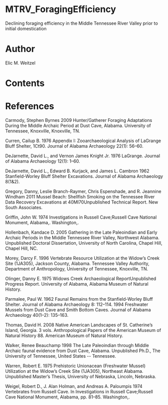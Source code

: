 # MTRV_ForagingEfficiency
Declining foraging efficiency in the Middle Tennessee River Valley prior to initial domestication

# Author
Elic M. Weitzel

# Contents



# References

Carmody, Stephen Byrnes
	2009  Hunter/Gatherer Foraging Adaptations During the Middle Archaic Period at Dust 
Cave, Alabama. University of Tennessee, Knoxville, Knoxville, TN.

Curren, Cailup B.
	1976  Appendix I: Zooarchaeological Analysis of LaGrange Bluff Shelter, 1Ct90. 
Journal of Alabama Archaeology 22(1): 56–60.

DeJarnette, David L., and Vernon James Knight Jr.
	1976  LaGrange. Journal of Alabama Archaeology 12(1): 1–60.

DeJarnette, David L., Edward B. Kurjack, and James L. Cambron
	1962  Stanfield-Worley Bluff Shelter Excavations. Journal of Alabama Archaeology 
8(1&2).

Gregory, Danny, Leslie Branch-Raymer, Chris Espenshade, and R. Jeannine Windham
	2011  Mussel Beach: Shellfish Smoking on the Tennessee River Data Recovery 
Excavations at 40MI70Unpublished Technical Report. New South Associates.

Griffin, John W.
	1974  Investigations in Russell Cave;Russell Cave National Monument, Alabama,. 
Washington,.

Hollenbach, Kandace D.
	2005  Gathering in the Late Paleoindian and Early Archaic Periods in the Middle 
Tennessee River Valley, Northwest Alabama. Unpublished Doctoral Dissertation, 
University of North Carolina, Chapel Hill, Chapel Hill, NC.

Morey, Darcy F.
	1996  Vertebrate Resource Utilization at the Widow’s Creek Site (1JA305), Jackson 
County, Alabama. Tennessee Valley Authority, Department of Anthropology, University 
of Tennessee, Knoxville, TN.

Olinger, Danny E.
	1975  Widows Creek Archaeological ReportUnpublished Progress Report. University of 
Alabama, Alabama Museum of Natural History.

Parmalee, Paul W.
	1962  Faunal Remains from the Stanfield-Worley Bluff Shelter. Journal of Alabama 
Archaeology 8: 112–114.
		1994  Freshwater Mussels from Dust Cave and Smith Bottom Caves. Journal of Alabama 
Archaeology 40(1–2): 135–163.

Thomas, David H.
	2008  Native American Landscapes of St. Catherine’s Island, Georgia. 3 vols. 
Anthropological Papers of the American Museum of Natural History 88. American 
Museum of Natural History.

Walker, Renee Beauchamp
	1998  The Late Paleoindian through Middle Archaic faunal evidence from Dust Cave, 
Alabama. Unpublished Ph.D., The University of Tennessee, United States -- Tennessee.

Warren, Robert E.
	1975  Prehistoric Unionacean (Freshwater Mussel) Utilization at the Widow’s Creek Site 
(1JA305), Northeast Alabama. Unpublished Master’s Thesis, University of Nebraska, 
Lincoln, Nebraska.

Weigel, Robert D., J. Alan Holman, and Andreas A. Paloumpis
	1974  Vertebrates from Russell Cave. In Investigations in Russell Cave;Russell Cave 
National Monument, Alabama, pp. 81–85. Washington,.
